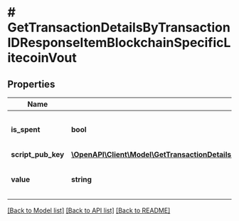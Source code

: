 # # GetTransactionDetailsByTransactionIDResponseItemBlockchainSpecificLitecoinVout

## Properties

Name | Type | Description | Notes
------------ | ------------- | ------------- | -------------
**is_spent** | **bool** | Defines whether the output is spent or not. |
**script_pub_key** | [**\OpenAPI\Client\Model\GetTransactionDetailsByTransactionIDResponseItemBlockchainSpecificLitecoinScriptPubKey**](GetTransactionDetailsByTransactionIDResponseItemBlockchainSpecificLitecoinScriptPubKey.md) |  |
**value** | **string** | Represents the sent/received amount. |

[[Back to Model list]](../../README.md#models) [[Back to API list]](../../README.md#endpoints) [[Back to README]](../../README.md)

